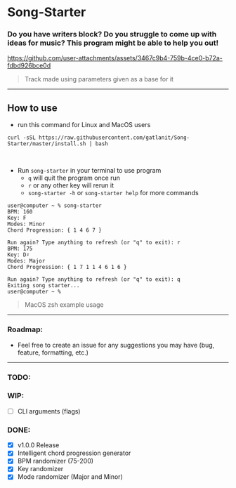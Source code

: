 # Song-Starter

### Do you have writers block? Do you struggle to come up with ideas for music? This program might be able to help you out!

https://github.com/user-attachments/assets/3467c9b4-759b-4ce0-b72a-fdbd926bce0d

> Track made using parameters given as a base for it

---
## How to use
- run this command for Linux and MacOS users
```
curl -sSL https://raw.githubusercontent.com/gatlanit/Song-Starter/master/install.sh | bash
```

<br>

- Run ```song-starter``` in your terminal to use program
  - ```q``` will quit the program once run
  - ```r``` or any other key will rerun it
  - ```song-starter -h``` or ```song-starter help``` for more commands

```
user@computer ~ % song-starter
BPM: 160
Key: F
Modes: Minor
Chord Progression: { 1 4 6 7 }

Run again? Type anything to refresh (or "q" to exit): r
BPM: 175
Key: D♯
Modes: Major
Chord Progression: { 1 7 1 1 4 6 1 6 }

Run again? Type anything to refresh (or "q" to exit): q
Exiting song starter...
user@computer ~ %
```
> MacOS zsh example usage
---
### Roadmap:
  - Feel free to create an issue for any suggestions you may have (bug, feature, formatting, etc.)

---

### TODO:

### WIP:
  - [ ] CLI arguments (flags)

### DONE:
  - [x] v1.0.0 Release 
  - [x] Intelligent chord progression generator
  - [x] BPM randomizer (75-200)
  - [x] Key randomizer
  - [x] Mode randomizer (Major and Minor)

